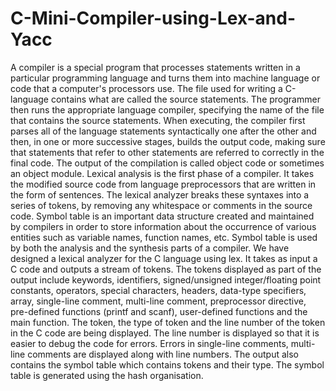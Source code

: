 # C-Mini-Compiler-using-Lex-and-Yacc
A compiler is a special program that processes statements written in a
particular programming language and turns them into machine language or code
that a computer's processors use. The file used for writing a C-language contains
what are called the source statements. The programmer then runs the appropriate
language compiler, specifying the name of the file that contains the source
statements. When executing, the compiler first parses all of the language statements
syntactically one after the other and then, in one or more successive stages, builds
the output code, making sure that statements that refer to other statements are
referred to correctly in the final code. The output of the compilation is called object
code or sometimes an object module.
Lexical analysis is the first phase of a compiler. It takes the modified source
code from language preprocessors that are written in the form of sentences. The
lexical analyzer breaks these syntaxes into a series of tokens, by removing any
whitespace or comments in the source code. Symbol table is an important data
structure created and maintained by compilers in order to store information about
the occurrence of various entities such as variable names, function names, etc.
Symbol table is used by both the analysis and the synthesis parts of a
compiler. We have designed a lexical analyzer for the C language using lex. It takes as
input a C code and outputs a stream of tokens. The tokens displayed as part of the
output include keywords, identifiers, signed/unsigned integer/floating point
constants, operators, special characters, headers, data-type specifiers, array,
single-line comment, multi-line comment, preprocessor directive, pre-defined
functions (printf and scanf), user-defined functions and the main function. The
token, the type of token and the line number of the token in the C code are being
displayed. The line number is displayed so that it is easier to debug the code for
errors. Errors in single-line comments, multi-line comments are displayed along with
line numbers. The output also contains the symbol table which contains tokens and
their type. The symbol table is generated using the hash organisation.

